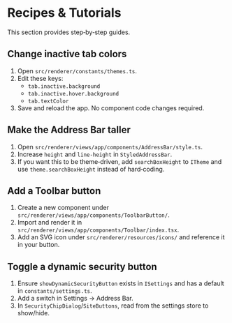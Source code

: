 # Recipes & Tutorials

This section provides step‑by‑step guides.

## Change inactive tab colors

1. Open `src/renderer/constants/themes.ts`.
2. Edit these keys:  
   - `tab.inactive.background`  
   - `tab.inactive.hover.background`  
   - `tab.textColor`
3. Save and reload the app. No component code changes required.

## Make the Address Bar taller

1. Open `src/renderer/views/app/components/AddressBar/style.ts`.
2. Increase `height` and `line-height` in `StyledAddressBar`.
3. If you want this to be theme‑driven, add `searchBoxHeight` to `ITheme` and use `theme.searchBoxHeight` instead of hard‑coding.

## Add a Toolbar button

1. Create a new component under `src/renderer/views/app/components/ToolbarButton/`.
2. Import and render it in `src/renderer/views/app/components/Toolbar/index.tsx`.
3. Add an SVG icon under `src/renderer/resources/icons/` and reference it in your button.

## Toggle a dynamic security button

1. Ensure `showDynamicSecurityButton` exists in `ISettings` and has a default in `constants/settings.ts`.
2. Add a switch in Settings → Address Bar.
3. In `SecurityChipDialog`/`SiteButtons`, read from the settings store to show/hide.

